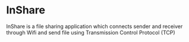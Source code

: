 # InShare

InShare is a file sharing application which connects sender and receiver
through Wifi and send file using Transmission Control Protocol (TCP)
